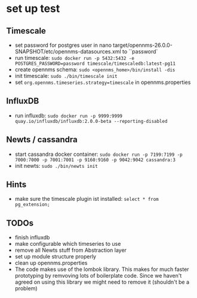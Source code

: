# set up test

## Timescale 
* set password for postgres user in nano target/opennms-26.0.0-SNAPSHOT/etc/opennms-datasources.xml to ``password`
* run timescale:
  ``sudo docker run -p 5432:5432 -e POSTGRES_PASSWORD=password timescale/timescaledb:latest-pg11``
* create opennms schema: ``sudo <opennms_home>/bin/install -dis``
* init timescale: ``sudo ./bin/timescale init``
* set ```org.opennms.timeseries.strategy=timescale``` in opennms.properties

## InfluxDB
* run influxdb: ``sudo docker run -p 9999:9999 quay.io/influxdb/influxdb:2.0.0-beta --reporting-disabled``

## Newts / cassandra
* start cassandra docker container: ```sudo docker run -p 7199:7199 -p 7000:7000 -p 7001:7001 -p 9160:9160 -p 9042:9042 cassandra:3```
* init newts: ``sudo ./bin/newts init``

## Hints
* make sure the timescale plugin ist installed: ``select * from pg_extension;``

## TODOs
* finish influxdb
* make configurable which timeseries to use
* remove all Newts stuff from Abstraction layer
* set up module structure properly
* clean up opennms.properties
* The code makes use of the lombok library. This makes for much faster prototyping by remvoving lots of boilerplate code. Since we haven't agreed on using this library we might need to remove it (shouldn't be a problem)
